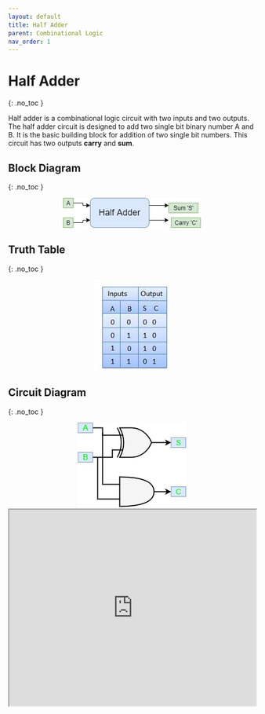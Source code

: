 ```yaml
---
layout: default
title: Half Adder
parent: Combinational Logic
nav_order: 1
---
```


# Half Adder
{: .no_toc }

Half adder is a combinational logic circuit with two inputs and two outputs. 
The half adder circuit is designed to add two single bit binary number A and B. 
It is the basic building block for addition of two single bit numbers. 
This circuit has two outputs **carry** and **sum**.



## Block Diagram
{: .no_toc }

<div style="text-align:center"><img src="../../assets/images/halfadder_blockdiagram.jpg" /></div>


## Truth Table
{: .no_toc }

<div style="text-align:center"><img src="../../assets/images/halfadder_truthtable.jpg" /></div>

## Circuit Diagram
{: .no_toc }

<div style="text-align:center"><img src="../../assets/images/halfadder_circuitdiagram.jpg" /></div>

<iframe width="100%" height="400px" src="https://circuitverse.org/simulator/embed/43463" id="projectPreview" scrolling="no" webkitAllowFullScreen mozAllowFullScreen allowFullScreen> </iframe>
